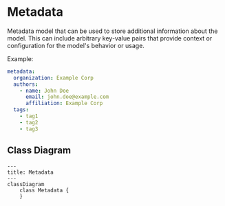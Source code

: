 # Metadata

Metadata model that can be used to store additional information about the model.
This can include arbitrary key-value pairs that provide context or configuration
for the model&#39;s behavior or usage.

Example:
```yaml
metadata:
  organization: Example Corp
  authors:
    - name: John Doe
      email: john.doe@example.com
      affiliation: Example Corp
  tags:
    - tag1
    - tag2
    - tag3
```

## Class Diagram

```mermaid
---
title: Metadata
---
classDiagram
    class Metadata {
    }
```







